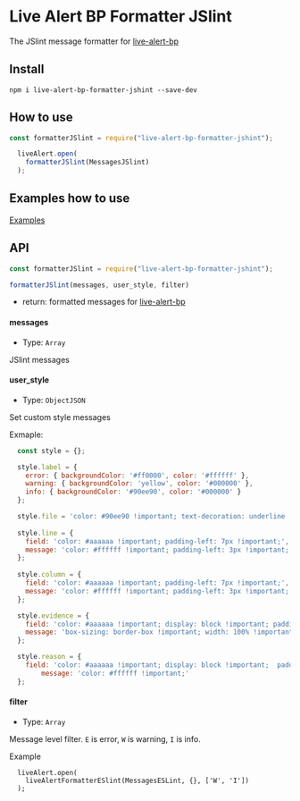 # Live Alert BP Formatter JSlint

The JSlint message formatter for [live-alert-bp](https://github.com/Yuriy-Svetlov/live-alert-bp)


##  Install
```shell
npm i live-alert-bp-formatter-jshint --save-dev
```

## How to use

```javascript
const formatterJSlint = require("live-alert-bp-formatter-jshint");

  liveAlert.open(
    formatterJSlint(MessagesJSlint)
  );
```


## Examples how to use

[Examples](https://github.com/Yuriy-Svetlov/live-alert-bp#examples)

## API

```javascript
const formatterJSlint = require("live-alert-bp-formatter-jshint");

formatterJSlint(messages, user_style, filter)
```

* return:  formatted messages for [live-alert-bp](https://github.com/Yuriy-Svetlov/live-alert-bp)

#### messages
* Type: `Array`

JSlint messages

#### user_style
* Type: `ObjectJSON`

Set custom style messages

Exmaple:
```javascript
  const style = {};	

  style.label = {
	error: { backgroundColor: '#ff0000', color: '#ffffff' },
	warning: { backgroundColor: 'yellow', color: '#000000' },
	info: { backgroundColor: '#90ee90', color: '#000000' }
  };

  style.file = 'color: #90ee90 !important; text-decoration: underline !important;';
	
  style.line = {
	field: 'color: #aaaaaa !important; padding-left: 7px !important;', 
	message: 'color: #ffffff !important; padding-left: 3px !important;'
  };
	
  style.column = {
	field: 'color: #aaaaaa !important; padding-left: 7px !important;', 
	message: 'color: #ffffff !important; padding-left: 3px !important;'
  };

  style.evidence = {
	field: 'color: #aaaaaa !important; display: block !important; padding-bottom: 8px !important;', 
	message: 'box-sizing: border-box !important; width: 100% !important; overflow-x: auto !important; color: #ffffff !important; display: inline-block !important; border: dashed 1px #b9b9b9 !important; padding: 20px !important;'
  };

  style.reason = {
	field: 'color: #aaaaaa !important; display: block !important;  padding-top: 3px !important;', 
		message: 'color: #ffffff !important;'
  };	
```

#### filter
* Type: `Array`

Message level filter. 
`E` is error, `W` is warning, `I` is info.

Example
```
  liveAlert.open(
    liveAlertFormatterESlint(MessagesESLint, {}, ['W', 'I'])
  );
```
